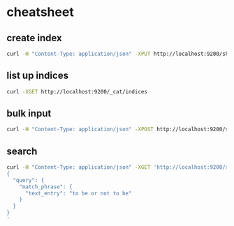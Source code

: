 # cheatsheet
## create index
```bash
curl -H "Content-Type: application/json" -XPUT http://localhost:9200/shakespeare --data-binary @./practice/shakes-mapping.json
```

## list up indices
```bash
curl -XGET http://localhost:9200/_cat/indices
```

## bulk input
```bash
curl -H "Content-Type: application/json" -XPOST http://localhost:9200/shakespeare/_bulk --data-binary @./practice/shakespeare_7.0.json
```

## search
```bash
curl -H "Content-Type: application/json" -XGET 'http://localhost:9200/shakespeare/_search?pretty' -d '
{
  "query": {
    "match_phrase": {
      "text_entry": "to be or not to be"
    }
  }
}
'
```
